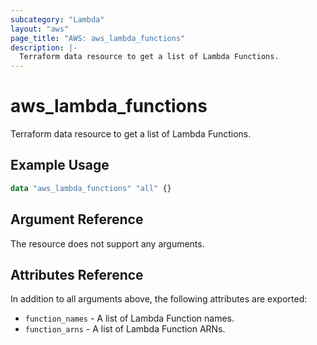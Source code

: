 ```yaml
---
subcategory: "Lambda"
layout: "aws"
page_title: "AWS: aws_lambda_functions"
description: |-
  Terraform data resource to get a list of Lambda Functions.
---
```


# aws_lambda_functions

Terraform data resource to get a list of Lambda Functions.

## Example Usage

```terraform
data "aws_lambda_functions" "all" {}
```

## Argument Reference

The resource does not support any arguments.

## Attributes Reference

In addition to all arguments above, the following attributes are exported:

* `function_names` - A list of Lambda Function names.
* `function_arns` - A list of Lambda Function ARNs.
